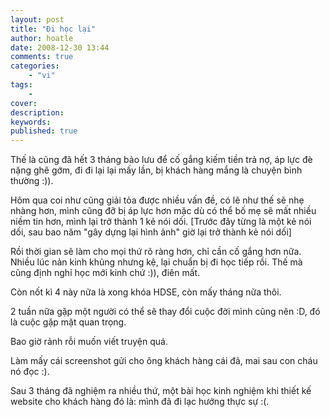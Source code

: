 ```yaml
---
layout: post
title: "Đi học lại"
author: hoatle
date: 2008-12-30 13:44
comments: true
categories:
    - "vi"
tags:
    -
cover:
description:
keywords:
published: true
---
```


Thế là cũng đã hết 3 tháng bảo lưu để cố gắng kiếm tiền trả nợ, áp lực đè nặng ghê gớm, đi đi lại
lại mấy lần, bị khách hàng mắng là chuyện bình thường :)).

<!-- more -->

Hôm qua coi như cũng giải tỏa được nhiều vấn đề, có lẽ như thế sẽ nhẹ nhàng hơn, mình cũng đỡ bị áp
lực hơn mặc dù có thể bố mẹ sẽ mất nhiều niềm tin hơn, mình lại trở thành 1 kẻ nói dối. [Trước đây
từng là một kẻ nói dối, sau bao năm "gây dựng lại hình ảnh" giờ lại trở thành kẻ nói dối]

Rồi thời gian sẽ làm cho mọi thứ rõ ràng hơn, chỉ cần cố gắng hơn nữa. Nhiều lúc nản kinh khủng
nhưng kệ, lại chuẩn bị đi học tiếp rồi. Thế mà cũng định nghỉ học mới kinh chứ :)), điên mất.

Còn nốt kì 4 này nữa là xong khóa HDSE, còn mấy tháng nữa thôi.

2 tuần nữa gặp một người có thể sẽ thay đổi cuộc đời mình cũng nên :D, đó là cuộc gặp mặt quan
trọng.

Bao giờ rảnh rỗi muốn viết truyện quá.

Làm mấy cái screenshot gửi cho ông khách hàng cái đã, mai sau con cháu nó đọc :).

Sau 3 tháng đã nghiệm ra nhiều thứ, một bài học kinh nghiệm khi thiết kế website cho khách hàng đó
là: mình đã đi lạc hướng thực sự :(.
